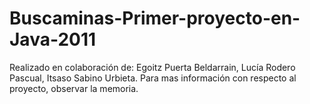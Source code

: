# Buscaminas-Primer-proyecto-en-Java-2011
Realizado en colaboración de: Egoitz Puerta Beldarrain, Lucía Rodero Pascual, Itsaso Sabino Urbieta.
Para mas información con respecto al proyecto, observar la memoria.
